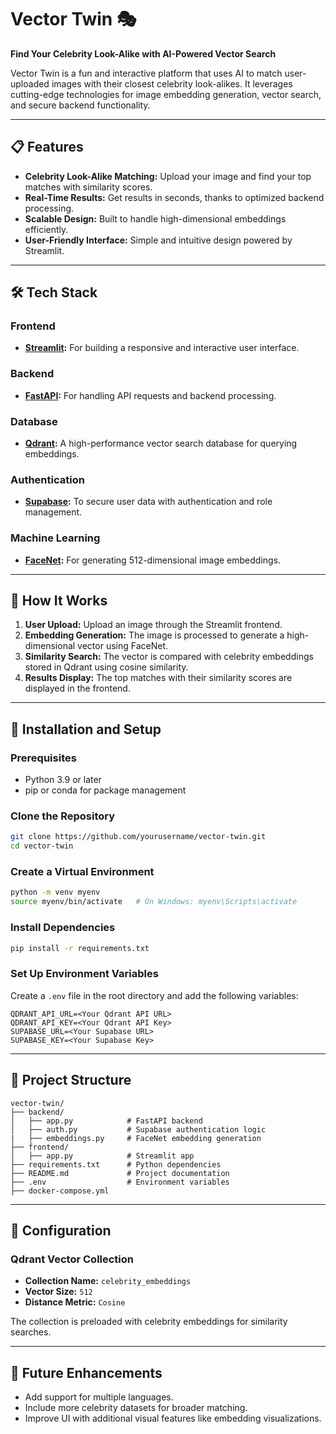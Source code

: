 
# Vector Twin 🎭  
**Find Your Celebrity Look-Alike with AI-Powered Vector Search**  

Vector Twin is a fun and interactive platform that uses AI to match user-uploaded images with their closest celebrity look-alikes. It leverages cutting-edge technologies for image embedding generation, vector search, and secure backend functionality.  

---

## 📋 Features  
- **Celebrity Look-Alike Matching:** Upload your image and find your top matches with similarity scores.  
- **Real-Time Results:** Get results in seconds, thanks to optimized backend processing.  
- **Scalable Design:** Built to handle high-dimensional embeddings efficiently.  
- **User-Friendly Interface:** Simple and intuitive design powered by Streamlit.  

---

## 🛠️ Tech Stack  
### **Frontend**  
- **[Streamlit](https://streamlit.io/):** For building a responsive and interactive user interface.  

### **Backend**  
- **[FastAPI](https://fastapi.tiangolo.com/):** For handling API requests and backend processing.  

### **Database**  
- **[Qdrant](https://qdrant.tech/):** A high-performance vector search database for querying embeddings.  

### **Authentication**  
- **[Supabase](https://supabase.com/):** To secure user data with authentication and role management.  

### **Machine Learning**  
- **[FaceNet](https://github.com/davidsandberg/facenet):** For generating 512-dimensional image embeddings.  

---

## 🚀 How It Works  
1. **User Upload:** Upload an image through the Streamlit frontend.  
2. **Embedding Generation:** The image is processed to generate a high-dimensional vector using FaceNet.  
3. **Similarity Search:** The vector is compared with celebrity embeddings stored in Qdrant using cosine similarity.  
4. **Results Display:** The top matches with their similarity scores are displayed in the frontend.  

---

## 🧰 Installation and Setup  
### Prerequisites  
- Python 3.9 or later  
- pip or conda for package management  

### Clone the Repository  
```bash
git clone https://github.com/yourusername/vector-twin.git
cd vector-twin
```

### Create a Virtual Environment  
```bash
python -m venv myenv
source myenv/bin/activate   # On Windows: myenv\Scripts\activate
```

### Install Dependencies  
```bash
pip install -r requirements.txt
```

### Set Up Environment Variables  
Create a `.env` file in the root directory and add the following variables:  
```plaintext
QDRANT_API_URL=<Your Qdrant API URL>
QDRANT_API_KEY=<Your Qdrant API Key>
SUPABASE_URL=<Your Supabase URL>
SUPABASE_KEY=<Your Supabase Key>
```

---

## 📂 Project Structure  
```plaintext
vector-twin/
├── backend/
│   ├── app.py            # FastAPI backend
│   ├── auth.py           # Supabase authentication logic
|   ├── embeddings.py     # FaceNet embedding generation
├── frontend/
│   ├── app.py            # Streamlit app   
├── requirements.txt      # Python dependencies
├── README.md             # Project documentation
├── .env                  # Environment variables
├── docker-compose.yml      
```

---

## 🔧 Configuration  
### Qdrant Vector Collection  
- **Collection Name:** `celebrity_embeddings`  
- **Vector Size:** `512`  
- **Distance Metric:** `Cosine`  

The collection is preloaded with celebrity embeddings for similarity searches.  

---

## 🌟 Future Enhancements  
- Add support for multiple languages.  
- Include more celebrity datasets for broader matching.  
- Improve UI with additional visual features like embedding visualizations.  
